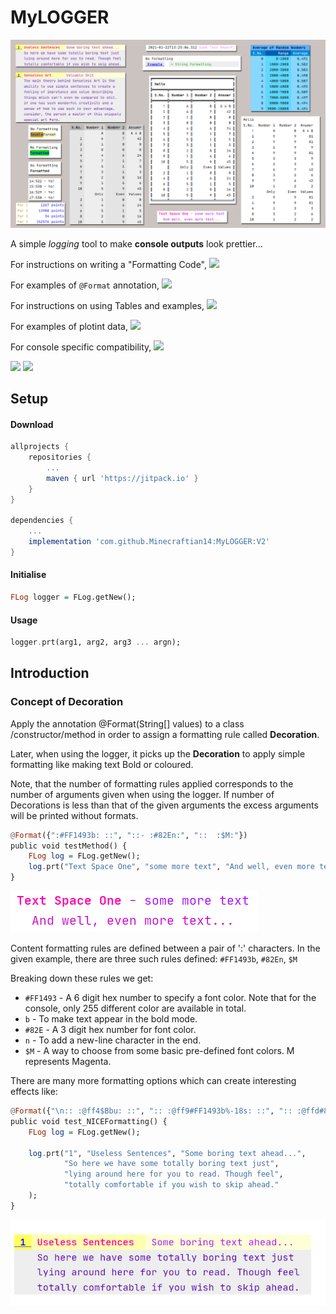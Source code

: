 # MyLOGGER

![Collage](images/collage.png)

A simple _logging_ tool to make **console outputs** look prettier...

For instructions on writing a "Formatting Code",
[![](https://img.shields.io/badge/Logger-Instructions-yellow)](WRITING_A_FORMAT_FOR_DECORATION.md)

For examples of `@Format` annotation,
[![](https://img.shields.io/badge/Logger-Examples-orange)](LOGGER_EXAMPLES.md)

For instructions on using Tables and examples, 
[![](https://img.shields.io/badge/Tables-Examples-green)](TABLES_EXAMPLES.md)

For examples of plotint data, 
[![](https://img.shields.io/badge/Plotting-Examples-red)](PLOTTING.md)

For console specific compatibility,
[![](https://img.shields.io/badge/Console-Compatibility-purple)](SUPPORT.md) 


[![](https://jitpack.io/v/Minecraftian14/MyLOGGER.svg)](https://jitpack.io/#Minecraftian14/MyLOGGER)
[![](https://img.shields.io/discord/740954840259362826?color=7289da&label=Discord)](https://discord.gg/UgMH9c98mg)


## Setup

#### Download

```groovy
allprojects {
    repositories {
        ...
        maven { url 'https://jitpack.io' }
    }
}

dependencies {
    ...
    implementation 'com.github.Minecraftian14:MyLOGGER:V2'
}
```

#### Initialise

```haskell
FLog logger = FLog.getNew();
```

#### Usage

```haskell
logger.prt(arg1, arg2, arg3 ... argn);
```

## Introduction

### Concept of Decoration

Apply the annotation @Format(String[] values) to a class
/constructor/method in order to assign a formatting rule 
called **Decoration**.

Later, when using the logger, it picks up the **Decoration** 
to apply simple formatting like making text Bold or coloured.

Note, that the number of formatting rules applied corresponds 
to the number of arguments given when using the logger. If 
number of Decorations is less than that of the given arguments 
the excess arguments will be printed without formats.

```haskell
@Format({":#FF1493b: ::", "::- :#82En:", "::  :$M:"})
public void testMethod() {
    FLog log = FLog.getNew();
    log.prt("Text Space One", "some more text", "And well, even more text...");
}
```
 
![Example Output One](images/eg1.png)

Content formatting rules are defined between a pair of ':'
characters. In the given example, there are three such rules
defined: `#FF1493b`, `#82En`, `$M`

Breaking down these rules we get:
* `#FF1493` - A 6 digit hex number to specify a font color. Note 
that for the console, only 255 different color are available in total. 
* `b` - To make text appear in the bold mode.
* `#82E` - A 3 digit hex number for font color.
* `n` - To add a new-line character in the end.
* `$M` - A way to choose from some basic pre-defined font colors.
M represents Magenta.

There are many more formatting options which can create
interesting effects like:

```haskell
@Format({"\n:: :@ff4$Bbu: ::", ":: :@ff9#FF1493b%-18s: ::", ":: :@ffd#82En%-27s: ::", "::    :~@e#4B0082%-47s: ::\n"})
public void test_NICEFormatting() {
    FLog log = FLog.getNew();

    log.prt("1", "Useless Sentences", "Some boring text ahead...",
            "So here we have some totally boring text just",
            "lying around here for you to read. Though feel",
            "totally comfortable if you wish to skip ahead."
    ); 
}
```
![Example Output One](images/eg2.png)











